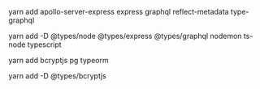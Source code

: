 yarn add apollo-server-express express graphql reflect-metadata type-graphql

yarn add -D @types/node @types/express @types/graphql nodemon ts-node typescript

yarn add bcryptjs pg typeorm

yarn add -D @types/bcryptjs
